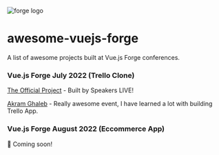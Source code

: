 ![forge logo](https://i.imgur.com/AuBFoLW.png)
# awesome-vuejs-forge
A list of awesome projects built at Vue.js Forge conferences.<br>

### Vue.js Forge July 2022 (Trello Clone)

[The Official Project](https://github.com/vueschool/vuejs-forge-the-project) - Built by Speakers LIVE!

[Akram Ghaleb](https://github.com/akramdev-ye/trello-app) - Really awesome event, I have learned a lot with building Trello App.

### Vue.js Forge August 2022 (Eccommerce App)
👀 Coming soon!

